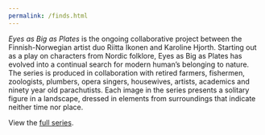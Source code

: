 ```yaml
---
permalink: /finds.html
---
```


_Eyes as Big as Plates_ is the ongoing collaborative project between the Finnish-Norwegian artist duo Riitta Ikonen and Karoline Hjorth. Starting out as a play on characters from Nordic folklore, Eyes as Big as Plates has evolved into a continual search for modern human’s belonging to nature. The series is produced in collaboration with retired farmers, fishermen, zoologists, plumbers, opera singers, housewives, artists, academics and ninety year old parachutists. Each image in the series presents a solitary figure in a landscape, dressed in elements from surroundings that indicate neither time nor place.

View the [full series](https://eyesasbigasplates.com/list-of-works/).
